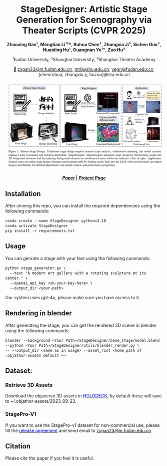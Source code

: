 <div align="center">

# StageDesigner: Artistic Stage Generation for Scenography via Theater Scripts (CVPR 2025)

</div>

<div align = 'center'>
<b>Zhaoxing Gan¹, Mengtian Li¹²†, Ruhua Chen³, Zhongxia Ji³,  
Sichen Guo³, Huanling Hu¹, Guangnan Ye¹†, Zuo Hu³</b>

¹Fudan University, ²Shanghai University, ³Shanghai Theatre Academy  

📧 zxgan23@m.fudan.edu.cn, mtli@shu.edu.cn, yegn@fudan.edu.cn, {chenruhua, zhongxia.ji, huzuo}@sta.edu.cn  
</div>


<h5 align="center">
<img src="https://github.com/deadsmither5/StageDesigner/blob/main/teaser.png" width="800px"/><br/>
</h5>

<h4 align="center">
  <a href=""><i>Paper</i></a> | <a href="https://deadsmither5.github.io/2025/01/03/StageDesigner/"><i>Project Page</i></a>
</h4>

## Installation
After cloning this repo, you can install the required dependencies using the following commands:
```
conda create --name StageDesigner python=3.10
conda activate StageDesigner
pip install -r requirements.txt
```

## Usage
You can genrate a stage with your text using the following commands:
```
python stage_generator.py \
  --text "A modern art gallery with a rotating sculpture at its center." \
  --openai_api_key <sk-your-key-here> \
  --output_dir <your-path>
```
Our system uses gpt-4o, please make sure you have access to it.

## Rendering in blender
After generating the stage, you can get the rendered 3D scene in blender using the following commands: 
```
blender --background <Your Path>/StageDesigner/base_stage/model.blend --python <Your Path>/StageDesigner/utils/blender_render.py \
-- --output_dir <same as in usage> --asset_root <home path of .objathor-assets default ~>
```
## Dataset: 
### Retrieve 3D Assets
Download the objaverse 3D assets in [<span style="color:blue">HOLODECK</span>](https://github.com/allenai/Holodeck), by default these will save to ~/.objathor-assets/2023_09_23.
### StagePro-V1
If you want to use the StagePro-v1 dataset for non-commercial use, please fill the [<span style="color:blue">release agreement</span>](https://github.com/deadsmither5/StageDesigner/blob/main/release%20agreement.pdf) and send email to zxgan23@m.fudan.edu.cn

## Citation
Please cite the paper if you feel it is useful.